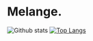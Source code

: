 # Melange.
![Github stats](https://github-readme-stats.vercel.app/api?username=senseisimple&count_private=true&theme=transparent&show_icons=true&include_all_commits=true&hide_border=true)
[![Top Langs](https://github-readme-stats.vercel.app/api/top-langs/?username=senseisimple&layout=compact&langs_count=8&theme=transparent&hide_border=true)](https://github.com/anuraghazra/github-readme-stats)
<!--
**senseisimple/senseisimple** is a ✨ _special_ ✨ repository because its `README.md` (this file) appears on your GitHub profile.

Here are some ideas to get you started:

- 🔭 I’m currently working on ...
- 🌱 I’m currently learning ...
- 👯 I’m looking to collaborate on ...
- 🤔 I’m looking for help with ...
- 💬 Ask me about ...
- 📫 How to reach me: ...
- 😄 Pronouns: ...
- ⚡ Fun fact: ...
-->
